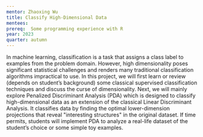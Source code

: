 ```yaml
---
mentor: Zhaoxing Wu
title: Classify High-Dimensional Data
mentees:
prereq:  Some programming experience with R
year: 2023
quarter: autumn
---
```

In machine learning, classification is a task that assigns a class label to examples from the problem domain. However, high dimensionality poses significant statistical challenges and renders many traditional classification algorithms impractical to use. In this project, we will first learn or review (depends on student’s background) some classical supervised classification techniques and discuss the curse of dimensionality. Next, we will mainly explore Penalized Discriminant Analysis (PDA) which is designed to classify high-dimensional data as an extension of the classical Linear Discriminant Analysis. It classifies data by finding the optimal lower-dimension projections that reveal "interesting structures" in the original dataset. If time permits, students will implement PDA to analyze a real-life dataset of the student’s choice or some simple toy examples.